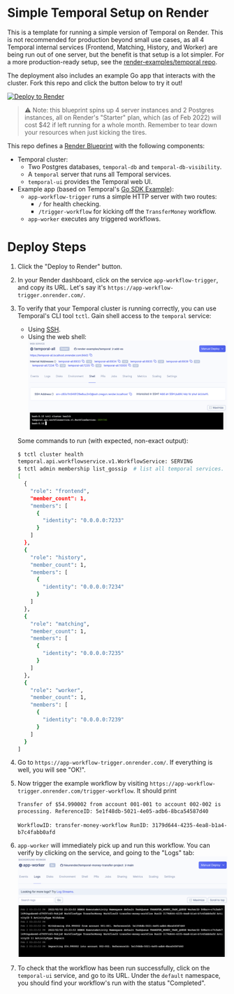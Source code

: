 # Simple Temporal Setup on Render

This is a template for running a simple version of Temporal on Render. This is not recommended for production beyond small use cases, as all 4 Temporal internal services (Frontend, Matching, History, and Worker) are being run out of one server, but the benefit is that setup is a lot simpler. For a more production-ready setup, see the [render-examples/temporal repo](https://github.com/render-examples/temporal).

The deployment also includes an example Go app that interacts with the cluster. Fork this repo and click the button below to try it out!

[![Deploy to Render](https://render.com/images/deploy-to-render-button.svg)](https://render.com/deploy)

> ⚠️ Note: this blueprint spins up 4 server instances and 2 Postgres instances, all on Render's "Starter" plan, which (as of Feb 2022) will cost $42 if left running for a whole month. Remember to tear down your resources when just kicking the tires.

This repo defines a [Render Blueprint](https://render.com/docs/blueprint-spec) with the following components:
- Temporal cluster:
    - Two Postgres databases, `temporal-db` and `temporal-db-visibility`.
    - A `temporal` server that runs all Temporal services.
    - `temporal-ui` provides the Temporal web UI.
- Example app (based on Temporal's [Go SDK Example](https://github.com/temporalio/money-transfer-project-template-go)):
    - `app-workflow-trigger` runs a simple HTTP server with two routes:
        - `/` for health checking.
        - `/trigger-workflow` for kicking off the `TransferMoney` workflow.
    - `app-worker` executes any triggered workflows.

# Deploy Steps

1. Click the "Deploy to Render" button.
2. In your Render dashboard, click on the service `app-workflow-trigger`, and copy its URL. Let's say it's `https://app-workflow-trigger.onrender.com/`.
3. To verify that your Temporal cluster is running correctly, you can use Temporal's CLI tool `tctl`. Gain shell access to the `temporal` service:
    - Using [SSH](https://render.com/docs/ssh).
    - Using the web shell:
      ![web-shell](./assets/temporal-shell.png)

   Some commands to run (with expected, non-exact output):
    ```bash
    $ tctl cluster health
    temporal.api.workflowservice.v1.WorkflowService: SERVING
    $ tctl admin membership list_gossip  # list all temporal services.
    [
      {
        "role": "frontend",
        "member_count": 1,
        "members": [
          {
            "identity": "0.0.0.0:7233"
          }
        ]
      },
      {
        "role": "history",
        "member_count": 1,
        "members": [
          {
            "identity": "0.0.0.0:7234"
          }
        ]
      },
      {
        "role": "matching",
        "member_count": 1,
        "members": [
          {
            "identity": "0.0.0.0:7235"
          }
        ]
      },
      {
        "role": "worker",
        "member_count": 1,
        "members": [
          {
            "identity": "0.0.0.0:7239"
          }
        ]
      }
    ]
    ```
4. Go to `https://app-workflow-trigger.onrender.com/`. If everything is well, you will see "OK!".
5. Now trigger the example workflow by visiting `https://app-workflow-trigger.onrender.com/trigger-workflow`. It should print
    ```
    Transfer of $54.990002 from account 001-001 to account 002-002 is processing. ReferenceID: 5e1f48db-5021-4e05-adb6-8bca54587d40

    WorkflowID: transfer-money-workflow RunID: 3179d644-4235-4ea8-b1a4-b7c4fabb0afd
    ```
6. `app-worker` will immediately pick up and run this workflow. You can verify by clicking on the service, and going to the "Logs" tab:
   ![app-worker-logs](./assets/worker-logs.png)
7. To check that the workflow has been run successfully, click on the `temporal-ui` service, and go to its URL. Under the `default` namespace, you should find your workflow's run with the status "Completed".

